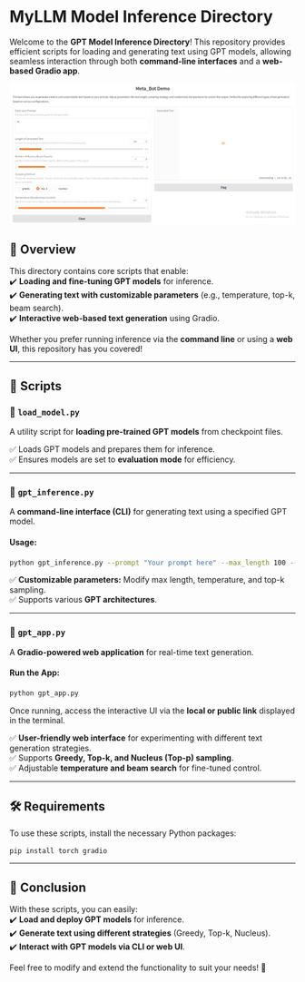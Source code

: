 
# MyLLM Model Inference Directory  

Welcome to the **GPT Model Inference Directory**! This repository provides efficient scripts for loading and generating text using GPT models, allowing seamless interaction through both **command-line interfaces** and a **web-based Gradio app**.


<p align="center">
    <img src="app.png" alt="Gradio Application" />
</p>

## 🚀 Overview  

This directory contains core scripts that enable:  
✔️ **Loading and fine-tuning GPT models** for inference.  
✔️ **Generating text with customizable parameters** (e.g., temperature, top-k, beam search).  
✔️ **Interactive web-based text generation** using Gradio.  

Whether you prefer running inference via the **command line** or using a **web UI**, this repository has you covered!  

---

## 📜 Scripts  

### 🔹 `load_model.py`  
A utility script for **loading pre-trained GPT models** from checkpoint files.  

✅ Loads GPT models and prepares them for inference.  
✅ Ensures models are set to **evaluation mode** for efficiency.  

---

### 🔹 `gpt_inference.py`  
A **command-line interface (CLI)** for generating text using a specified GPT model.  

#### **Usage:**  
```bash
python gpt_inference.py --prompt "Your prompt here" --max_length 100 --temperature 0.7 --top_k 50 --model_name "gpt2"
```
✅ **Customizable parameters:** Modify max length, temperature, and top-k sampling.  
✅ Supports various **GPT architectures**.  

---

### 🔹 `gpt_app.py`  
A **Gradio-powered web application** for real-time text generation.  

#### **Run the App:**  
```bash
python gpt_app.py
```
Once running, access the interactive UI via the **local or public link** displayed in the terminal.  

✅ **User-friendly web interface** for experimenting with different text generation strategies.  
✅ Supports **Greedy, Top-k, and Nucleus (Top-p) sampling**.  
✅ Adjustable **temperature and beam search** for fine-tuned control.  

---

## 🛠 Requirements  

To use these scripts, install the necessary Python packages:  

```bash
pip install torch gradio
```

---

## 🎯 Conclusion  

With these scripts, you can easily:  
✔️ **Load and deploy GPT models** for inference.  
✔️ **Generate text using different strategies** (Greedy, Top-k, Nucleus).  
✔️ **Interact with GPT models via CLI or web UI**.  

Feel free to modify and extend the functionality to suit your needs! 🚀  
```